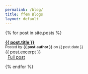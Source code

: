 ```yaml
---
permalink: /blog/
title: ffem Blogs
layout: default
---
```


{% for post in site.posts %}
<p><strong><a href="{{ post.url }}">{{ post.title }}</a></strong><br><small>Posted by <strong>{{ post.author }}</strong> on {{ post.date }}</small><br>{{ post.excerpt }}<br>&nbsp;&nbsp;<a href="{{ post.url }}">Full post</a></p>
{% endfor %}

